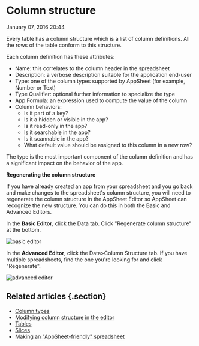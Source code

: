 #  Column structure


January 07, 2016 20:44

Every table has a column structure which is a list of column definitions. All
the rows of the table conform to this structure.

Each column definition has these attributes:

  * Name: this correlates to the column header in the spreadsheet
  * Description: a verbose description suitable for the application end-user
  * Type: one of the column types supported by AppSheet (for example, Number or Text)
  * Type Qualifier: optional further information to specialize the type
  * App Formula: an expression used to compute the value of the column
  * Column behaviors: 
    * Is it part of a key?
    * Is it a hidden or visible in the app?
    * Is it read-only in the app?
    * Is it searchable in the app?
    * Is it scannable in the app?
    * What default value should be assigned to this column in a new row?

The type is the most important component of the column definition and has a
significant impact on the behavior of the app.  


**Regenerating the column structure**

If you have already created an app from your spreadsheet and you go back and
make changes to the spreadsheet's column structure, you will need to
regenerate the column structure in the AppSheet Editor so AppSheet can
recognize the new structure. You can do this in both the Basic and Advanced
Editors.

In the **Basic Editor**, click the Data tab. Click "Regenerate column
structure" at the bottom.

![basic editor](../article_attachments/204790027/Screen_Shot_016-01-07_at_1.40.44_PM.png)

In the **Advanced Editor**, click the Data>Column Structure tab. If you have
multiple spreadsheets, find the one you're looking for and click "Regenerate".  
  
![advanced editor](../article_attachments/204790057/Screen_Shot_016-01-07_at_1.4.34_PM.png)


## Related articles {.section}

  * [Column types](Column-types.md)
  * [Modifying column structure in the editor](Modifying-column-structure-in-the-editor.md)
  * [Tables](Tables.md)
  * [Slices](Slices.md)
  * [Making an "AppSheet-friendly" spreadsheet](Making-an-AppSheet-friendly-spreadsheet.md)

